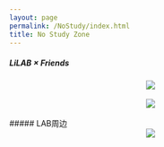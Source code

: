 ```yaml
---
layout: page
permalink: /NoStudy/index.html
title: No Study Zone
---
```


##### LiLAB × Friends

<div align="center">
<img src="https://usst-lilab.github.io/images/NoStudy/1.jpg">
</div><br>


<div align="center">
<img src="https://usst-lilab.github.io/images/NoStudy/3.jpg">
</div><br>
##### LAB周边

<div align="center">
<img src="https://usst-lilab.github.io/images/NoStudy/4.jpg">
</div><br>
